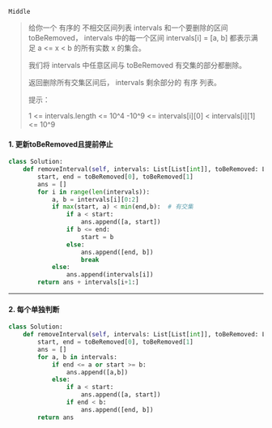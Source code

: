 `Middle`

> 给你一个 有序的 不相交区间列表 intervals 和一个要删除的区间 toBeRemoved， intervals 中的每一个区间 intervals[i] = [a, b] 都表示满足 a <= x < b 的所有实数  x 的集合。
>
> 我们将 intervals 中任意区间与 toBeRemoved 有交集的部分都删除。
>
> 返回删除所有交集区间后， intervals 剩余部分的 有序 列表。
>
> 提示：
>
> 1 <= intervals.length <= 10^4
> -10^9 <= intervals[i][0] < intervals[i][1] <= 10^9

#### 1. 更新toBeRemoved且提前停止

```python
class Solution:
    def removeInterval(self, intervals: List[List[int]], toBeRemoved: List[int]) -> List[List[int]]:
        start, end = toBeRemoved[0], toBeRemoved[1]
        ans = []
        for i in range(len(intervals)):
            a, b = intervals[i][0:2]
            if max(start, a) < min(end,b):  # 有交集
                if a < start:
                    ans.append([a, start])
                if b <= end:
                    start = b
                else:
                    ans.append([end, b])  
                    break
            else:
                ans.append(intervals[i])
        return ans + intervals[i+1:]
```



---

#### 2. 每个单独判断

```python
class Solution:
    def removeInterval(self, intervals: List[List[int]], toBeRemoved: List[int]) -> List[List[int]]:
        start, end = toBeRemoved[0], toBeRemoved[1]
        ans = []
        for a, b in intervals:
            if end <= a or start >= b:
                ans.append([a,b])
            else:
                if a < start:
                    ans.append([a, start])
                if end < b:
                    ans.append([end, b])
        return ans
```

